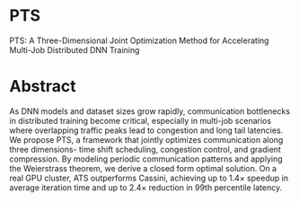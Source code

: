 # PTS
PTS: A Three-Dimensional Joint Optimization Method for Accelerating Multi-Job Distributed DNN Training
# Abstract
As DNN models and dataset sizes grow rapidly, communication bottlenecks in distributed training become critical, especially in multi-job scenarios where overlapping traffic peaks lead to congestion and long tail latencies. We propose PTS, a framework that jointly optimizes communication along three dimensions- time shift scheduling, congestion control, and gradient compression. By modeling periodic communication patterns and applying the Weierstrass theorem, we derive a closed form optimal solution. On a real GPU cluster, ATS outperforms Cassini, achieving up to 1.4× speedup in average iteration time and up to 2.4× reduction in 99th percentile latency.
